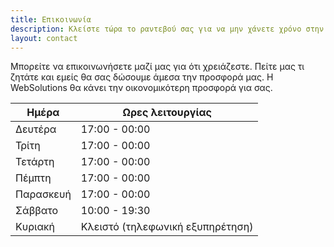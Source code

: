 ```yaml
---
title: Επικοινωνία
description: Κλείστε τώρα το ραντεβού σας για να μην χάνετε χρόνο στην υλοποίηση της εφαρμογής/ιστοσελίδας σας
layout: contact
---
```


Μπορείτε να επικοινωνήσετε μαζί μας για ότι χρειάζεστε. Πείτε μας τι ζητάτε και εμείς θα σας δώσουμε άμεσα την προσφορά μας. Η WebSolutions θα κάνει την οικονομικότερη προσφορά για σας.

| Ημέρα       |  Ωρες λειτουργίας |
| --------- | --------------- |
| Δευτέρα   | 17:00 - 00:00 |
| Τρίτη | 17:00 - 00:00 |
| Τετάρτη  | 17:00 - 00:00 |
| Πέμπτη    | 17:00 - 00:00 |
| Παρασκευή  | 17:00 - 00:00  |
| Σάββατο  | 10:00 - 19:30 |
| Κυριακή  | Κλειστό (τηλεφωνική εξυπηρέτηση) |
